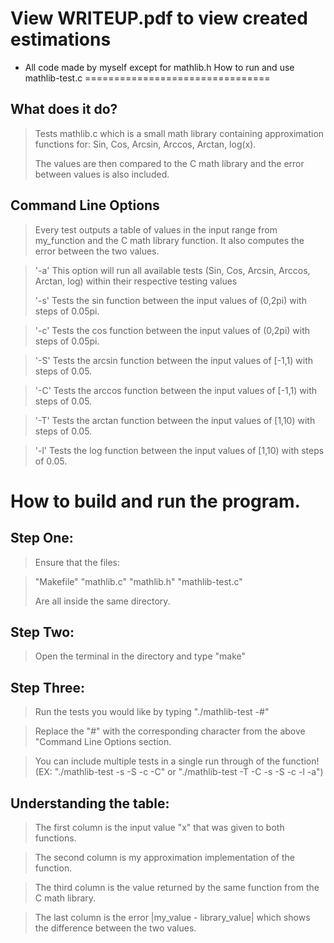 # View WRITEUP.pdf to view created estimations
- All code made by myself except for mathlib.h
How to run and use mathlib-test.c
================================


What does it do?
----------------
> Tests mathlib.c which is a small math library containing approximation functions for:
> Sin, Cos, Arcsin, Arccos, Arctan, log(x).
>
> The values are then compared to the C math library and the error between values is also included.


Command Line Options
--------------------
> Every test outputs a table of values in the input range from my_function and the C math
> library function. It also computes the error between the two values.
>

> '-a' This option will run all available tests (Sin, Cos, Arcsin, Arccos, Arctan, log)
> within their respective testing values
>
> '-s' Tests the sin function between the input values of (0,2pi) with steps of 0.05pi.

> '-c' Tests the cos function between the input values of (0,2pi) with steps of 0.05pi.

> '-S' Tests the arcsin function between the input values of [-1,1) with steps of 0.05.

> '-C' Tests the arccos function between the input values of [-1,1) with steps of 0.05.

> '-T' Tests the arctan function between the input values of [1,10) with steps of 0.05.

> '-l' Tests the log function between the input values of [1,10) with steps of 0.05.


How to build and run the program.
=================================

Step One:
---------
> Ensure that the files:

> "Makefile"
> "mathlib.c"
> "mathlib.h"
> "mathlib-test.c"
>
> Are all inside the same directory.
>
Step Two:
---------
> Open the terminal in the directory and type "make"
>
Step Three:
-----------
> Run the tests you would like by typing "./mathlib-test -#"

> Replace the "#" with the corresponding character from the above "Command Line Options section.

> You can include multiple tests in a single run through of the function! (EX: "./mathlib-test -s -S -c -C" or "./mathlib-test -T -C -s -S -c -l -a")

Understanding the table:
------------------------
> The first column is the input value "x" that was given to both functions.

> The second column is my approximation implementation of the function.

> The third column is the value returned by the same function from the C math library.

> The last column is the error |my_value - library_value| which shows the difference between the two values.



